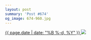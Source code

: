```yaml
---
layout: post
summary: 'Post #674'
og_image: 674-960.jpg
---
```


<p>
 <time>
  <a href="/674">
   {{ page.date | date: "%B %-d, %Y" }}
  </a>
 </time>
 <a href="/674">
  <img data-taken="8/27/2017" sizes="(min-width: 700px) 50vw, calc(100vw - 2rem)" src="{{ site.assets_url }}/674-480.jpg" srcset="{{ site.assets_url }}/674-240.jpg 240w, {{ site.assets_url }}/674-480.jpg 480w, {{ site.assets_url }}/674-720.jpg 720w, {{ site.assets_url }}/674-960.jpg 960w"/>
 </a>
</p>

